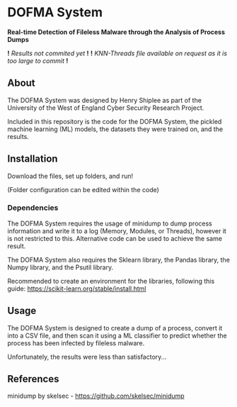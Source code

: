 # DOFMA System
**Real-time Detection of Fileless Malware through the Analysis of Process Dumps**

**!** *Results not commited yet* **!**
**!** *KNN-Threads file available on request as it is too large to commit* **!**

## About
The DOFMA System was designed by Henry Shiplee as part of the University of the West of England Cyber Security Research Project.

Included in this repository is the code for the DOFMA System, the pickled machine learning (ML) models, the datasets they were trained on, and the results.

## Installation
Download the files, set up folders, and run!

(Folder configuration can be edited within the code)

### Dependencies
The DOFMA System requires the usage of minidump to dump process information and write it to a log (Memory, Modules, or Threads), however it is not restricted to this. Alternative code can be used to achieve the same result.

The DOFMA System also requires the Sklearn library, the Pandas library, the Numpy library, and the Psutil library.

Recommended to create an environment for the libraries, following this guide: https://scikit-learn.org/stable/install.html

## Usage
The DOFMA System is designed to create a dump of a process, convert it into a CSV file, and then scan it using a ML classifier to predict whether the process has been infected by fileless malware.

Unfortunately, the results were less than satisfactory...

## References
minidump by skelsec - https://github.com/skelsec/minidump
